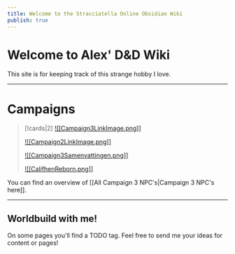 ```yaml
---
title: Welcome to the Stracciatella Online Obsidian Wiki
publish: true
---
```

# Welcome to Alex' D&D Wiki
This site is for keeping track of this strange hobby I love. 
***
# Campaigns

> [!cards|2]
> [![[Campaign3LinkImage.png]]](<Campaign 3>)
> 
> [![[Campaign2LinkImage.png]]](<Campaign 2>)
> 
> [![[Campaign3Samenvattingen.png]]](<Campaign 3 Summaries>)
> 
> [![[CalifhenReborn.png]]](<Celiria>)

You can find an overview of [[All Campaign 3 NPC's|Campaign 3 NPC's here]].

***
## Worldbuild with me!
On some pages you'll find a TODO tag. Feel free to send me your ideas for content or pages!